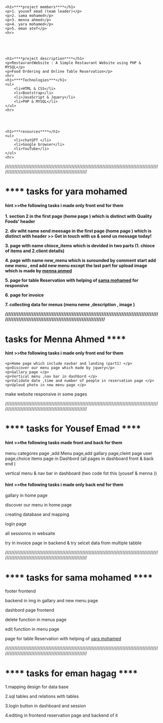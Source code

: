 
    <h1>****project members****</h1>
    <p>1. yousef emad (team leader)</p>
    <p>2. sama mohamed</p>
    <p>3. menna ahmed</p>
    <p>4. yara mohamed</p>
    <p>5. eman atef</p>
    <hr>





    <h1>****project description****</h1>
    <p>RestaurantWebsite : A Simple Restaurant Website using PHP & MYSQL</p>
    <p>Food Ordering and Online Table Reservation</p>
    <hr>
    <h1>****Technologies***</h1>
    <ul>
        <li>HTML & CSS</li>
        <li>Bootstrap</li>
        <li>JavaScript & Jquery</li>
        <li>PHP & MYSQL</li>
    </ul>
    <hr>




    <h1>***resources****</h1>
    <ul>
        <li>chatGPT </li>
        <li>Google browser</li>
        <li>YouTube</li>
    </ul>
    <hr>


////////////////////////////////////////////////////////////////////////////////////////////////////////////////////////////////////////////////////////
    <h1>**** tasks for yara mohamed ****</h1>
    <h4>hint >>the following tasks i made only  front end for them </h4>
    <p>1. section 2 in the first page (home page ) which is distinct with Quality Foods' header </p>
    <p>2. div wiht name send meesage in the first page (home page ) which is distinct with header >> Get in touch with
        us & send us message today! </p>
    <p>3. page with name chioce_items which is devided in two parts (1. chioce of items and 2.client details)</p>
    <p>4. page with name new_menu which is surounded by comment start add new menu , end add new menu except the last
        part for upload image which is made by <span style="text-decoration: underline;">menna anmed</span> </p>
    <p>5. page for table Reservation with helping of <span style="text-decoration: underline;">sama mohamed</span> for
        responsive</p>
    <p>6. page for invoice </p>
    <p>7. collecting data for menus (menu neme ,description , image ) </p>
////////////////////////////////////////////////////////////////////////////////////////////////////////////////////////////////////////////////////////
    <h1>**** tasks for Menna Ahmed ****</h1>
    <h4>hint >>the following tasks i made only  front end for them </h4>

    <p>Home page which include navbar and landing (part1) </p>
    <p>Discover our menu page which made by jquery</p>
    <p>Gallary page </p>
    <p>Vertical menu ,nav bar in dashbord </p>
    <p>Validate date ,time and number of people in reservation page </p>
    <p>Uploud photo in new menu page </p>
   <p>make website responsive in some pages</p>

////////////////////////////////////////////////////////////////////////////////////////////////////////////////////////////////////////////////////////
<h1>**** tasks for Yousef Emad ****</h1>
<h4>hint >>the following tasks  made  front and back for them </h4>
<p>menu categores page ,add Menu page,add gallary page,cleint page user page,choice items page in Dashbord  (all pages in dashboard  front & back end )</p
<p>vertical menu & nav bar in dashboard (two code fot this (yousef & menna ))</p>  
<h4>hint >>the following tasks i made only  back end for them </h4>
<p>gallary in home page</p>
<p>discover our menu in home page</p>
<p>creating database and mapping</p>
<p>login  page</p>
<p>all sessionns in websaite</p>
<p>try in  invoice page in backend & try selcet data from multiple tabble </p>

////////////////////////////////////////////////////////////////////////////////////////////////////////////////////////////////////////////////////////

<h1>**** tasks for sama mohamed ****</h1>
<p>footer frontend</p>
<p>backend in img in gallary and new menu page</p>
<p>dashbord page frontend</p>
<p>delete function in menus page</p>
<p>edit function in menu page</p>
<p> page for table Reservation with helping of <span style="text-decoration: underline;">yara mohamed</span></p>
////////////////////////////////////////////////////////////////////////////////////////////////////////////////////////////////////////////////////////

<h1>**** tasks for eman hagag ****</h1>
<p>1.mapping design for data base </p>
<p>2.sql tables and relations with tables</p>
<p>3.login button in dashboard and session</p>
<p>4.editing in  frontend reservation page and backend of it</p>




